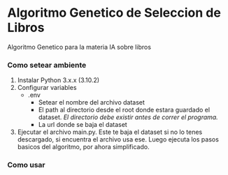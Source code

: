 # Algoritmo Genetico de Seleccion de Libros

Algoritmo Genetico para la materia IA sobre libros

### Como setear ambiente

1. Instalar Python 3.x.x (3.10.2)
2. Configurar variables
   - .env
     - Setear el nombre del archivo dataset
     - El path al directorio desde el root donde estara guardado el dataset. _El directorio debe existir antes de correr el programa._
     - La url donde se baja el dataset
3. Ejecutar el archivo main.py. Este te baja el dataset si no lo tenes descargado, si encuentra el archivo usa ese. Luego ejecuta los pasos basicos del algoritmo, por ahora simplificado.

### Como usar
